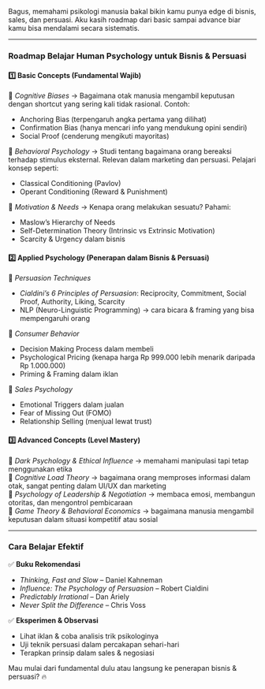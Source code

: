 Bagus, memahami psikologi manusia bakal bikin kamu punya edge di bisnis, sales, dan persuasi. Aku kasih roadmap dari basic sampai advance biar kamu bisa mendalami secara sistematis.

---

### **Roadmap Belajar Human Psychology untuk Bisnis & Persuasi**  

#### **1️⃣ Basic Concepts (Fundamental Wajib)**
🔹 *Cognitive Biases* → Bagaimana otak manusia mengambil keputusan dengan shortcut yang sering kali tidak rasional. Contoh:
   - Anchoring Bias (terpengaruh angka pertama yang dilihat)
   - Confirmation Bias (hanya mencari info yang mendukung opini sendiri)
   - Social Proof (cenderung mengikuti mayoritas)

🔹 *Behavioral Psychology* → Studi tentang bagaimana orang bereaksi terhadap stimulus eksternal. Relevan dalam marketing dan persuasi. Pelajari konsep seperti:
   - Classical Conditioning (Pavlov)
   - Operant Conditioning (Reward & Punishment)

🔹 *Motivation & Needs* → Kenapa orang melakukan sesuatu? Pahami:
   - Maslow’s Hierarchy of Needs
   - Self-Determination Theory (Intrinsic vs Extrinsic Motivation)
   - Scarcity & Urgency dalam bisnis  

#### **2️⃣ Applied Psychology (Penerapan dalam Bisnis & Persuasi)**
🔹 *Persuasion Techniques*  
   - *Cialdini’s 6 Principles of Persuasion*: Reciprocity, Commitment, Social Proof, Authority, Liking, Scarcity  
   - NLP (Neuro-Linguistic Programming) → cara bicara & framing yang bisa mempengaruhi orang

🔹 *Consumer Behavior*  
   - Decision Making Process dalam membeli
   - Psychological Pricing (kenapa harga Rp 999.000 lebih menarik daripada Rp 1.000.000)
   - Priming & Framing dalam iklan

🔹 *Sales Psychology*  
   - Emotional Triggers dalam jualan
   - Fear of Missing Out (FOMO)
   - Relationship Selling (menjual lewat trust)

#### **3️⃣ Advanced Concepts (Level Mastery)**
🔹 *Dark Psychology & Ethical Influence* → memahami manipulasi tapi tetap menggunakan etika  
🔹 *Cognitive Load Theory* → bagaimana orang memproses informasi dalam otak, sangat penting dalam UI/UX dan marketing  
🔹 *Psychology of Leadership & Negotiation* → membaca emosi, membangun otoritas, dan mengontrol pembicaraan  
🔹 *Game Theory & Behavioral Economics* → bagaimana manusia mengambil keputusan dalam situasi kompetitif atau sosial  

---

### **Cara Belajar Efektif**  
✅ **Buku Rekomendasi**  
- *Thinking, Fast and Slow* – Daniel Kahneman  
- *Influence: The Psychology of Persuasion* – Robert Cialdini  
- *Predictably Irrational* – Dan Ariely  
- *Never Split the Difference* – Chris Voss  

✅ **Eksperimen & Observasi**  
- Lihat iklan & coba analisis trik psikologinya  
- Uji teknik persuasi dalam percakapan sehari-hari  
- Terapkan prinsip dalam sales & negosiasi  

Mau mulai dari fundamental dulu atau langsung ke penerapan bisnis & persuasi? 🔥